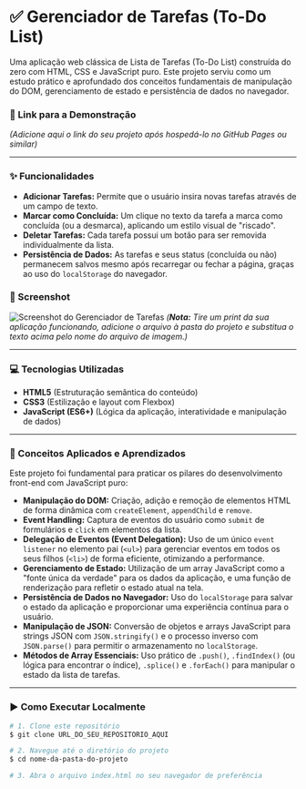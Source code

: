 # ✅ Gerenciador de Tarefas (To-Do List)

Uma aplicação web clássica de Lista de Tarefas (To-Do List) construída do zero com HTML, CSS e JavaScript puro. Este projeto serviu como um estudo prático e aprofundado dos conceitos fundamentais de manipulação do DOM, gerenciamento de estado e persistência de dados no navegador.

### 🔗 Link para a Demonstração
*(Adicione aqui o link do seu projeto após hospedá-lo no GitHub Pages ou similar)*

---

### ✨ Funcionalidades

* **Adicionar Tarefas:** Permite que o usuário insira novas tarefas através de um campo de texto.
* **Marcar como Concluída:** Um clique no texto da tarefa a marca como concluída (ou a desmarca), aplicando um estilo visual de "riscado".
* **Deletar Tarefas:** Cada tarefa possui um botão para ser removida individualmente da lista.
* **Persistência de Dados:** As tarefas e seus status (concluída ou não) permanecem salvos mesmo após recarregar ou fechar a página, graças ao uso do `localStorage` do navegador.

### 📸 Screenshot
![Screenshot do Gerenciador de Tarefas](URL_DA_SUA_IMAGEM_AQUI.png)
*(**Nota:** Tire um print da sua aplicação funcionando, adicione o arquivo à pasta do projeto e substitua o texto acima pelo nome do arquivo de imagem.)*

---

### 💻 Tecnologias Utilizadas

* **HTML5** (Estruturação semântica do conteúdo)
* **CSS3** (Estilização e layout com Flexbox)
* **JavaScript (ES6+)** (Lógica da aplicação, interatividade e manipulação de dados)

---

### 🧠 Conceitos Aplicados e Aprendizados

Este projeto foi fundamental para praticar os pilares do desenvolvimento front-end com JavaScript puro:

* **Manipulação do DOM:** Criação, adição e remoção de elementos HTML de forma dinâmica com `createElement`, `appendChild` e `remove`.
* **Event Handling:** Captura de eventos do usuário como `submit` de formulários e `click` em elementos da lista.
* **Delegação de Eventos (Event Delegation):** Uso de um único `event listener` no elemento pai (`<ul>`) para gerenciar eventos em todos os seus filhos (`<li>`) de forma eficiente, otimizando a performance.
* **Gerenciamento de Estado:** Utilização de um array JavaScript como a "fonte única da verdade" para os dados da aplicação, e uma função de renderização para refletir o estado atual na tela.
* **Persistência de Dados no Navegador:** Uso do `localStorage` para salvar o estado da aplicação e proporcionar uma experiência contínua para o usuário.
* **Manipulação de JSON:** Conversão de objetos e arrays JavaScript para strings JSON com `JSON.stringify()` e o processo inverso com `JSON.parse()` para permitir o armazenamento no `localStorage`.
* **Métodos de Array Essenciais:** Uso prático de `.push()`, `.findIndex()` (ou lógica para encontrar o índice), `.splice()` e `.forEach()` para manipular o estado da lista de tarefas.

---

### ▶️ Como Executar Localmente

```bash
# 1. Clone este repositório
$ git clone URL_DO_SEU_REPOSITORIO_AQUI

# 2. Navegue até o diretório do projeto
$ cd nome-da-pasta-do-projeto

# 3. Abra o arquivo index.html no seu navegador de preferência
